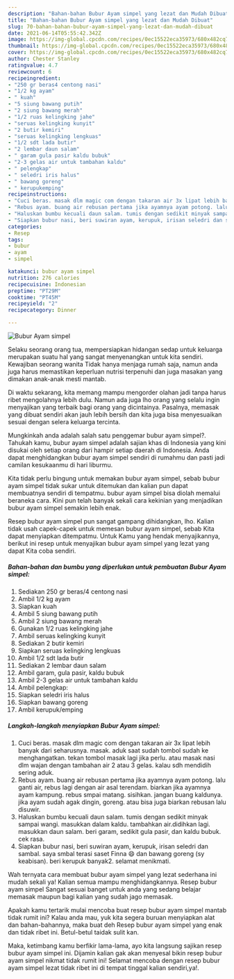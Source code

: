 ```yaml
---
description: "Bahan-bahan Bubur Ayam simpel yang lezat dan Mudah Dibuat"
title: "Bahan-bahan Bubur Ayam simpel yang lezat dan Mudah Dibuat"
slug: 70-bahan-bahan-bubur-ayam-simpel-yang-lezat-dan-mudah-dibuat
date: 2021-06-14T05:55:42.342Z
image: https://img-global.cpcdn.com/recipes/0ec15522eca35973/680x482cq70/bubur-ayam-simpel-foto-resep-utama.jpg
thumbnail: https://img-global.cpcdn.com/recipes/0ec15522eca35973/680x482cq70/bubur-ayam-simpel-foto-resep-utama.jpg
cover: https://img-global.cpcdn.com/recipes/0ec15522eca35973/680x482cq70/bubur-ayam-simpel-foto-resep-utama.jpg
author: Chester Stanley
ratingvalue: 4.7
reviewcount: 6
recipeingredient:
- "250 gr beras4 centong nasi"
- "1/2 kg ayam"
- " kuah"
- "5 siung bawang putih"
- "2 siung bawang merah"
- "1/2 ruas kelingking jahe"
- "seruas kelingking kunyit"
- "2 butir kemiri"
- "seruas kelingking lengkuas"
- "1/2 sdt lada butir"
- "2 lembar daun salam"
- " garam gula pasir kaldu bubuk"
- "2-3 gelas air untuk tambahan kaldu"
- " pelengkap"
- " seledri iris halus"
- " bawang goreng"
- " kerupukemping"
recipeinstructions:
- "Cuci beras. masak dlm magic com dengan takaran air 3x lipat lebih banyak dari seharusnya. masak. aduk saat sudah tombol sudah ke menghangatkan. tekan tombol masak lagi jika perlu. atau masak nasi dlm wajan dengan tambahan air 2 atau 3 gelas. kalau sdh mendidih sering aduk."
- "Rebus ayam. buang air rebusan pertama jika ayamnya ayam potong. lalu ganti air, rebus lagi dengan air asal terendam. biarkan jika ayamnya ayam kampung. rebus smpai matang. sisihkan. jangan buang kaldunya. jika ayam sudah agak dingin, goreng. atau bisa juga biarkan rebusan lalu disuwir."
- "Haluskan bumbu kecuali daun salam. tumis dengan sedikit minyak sampai wangi. masukkan dalam kaldu. tambahkan air.didihkan lagi. masukkan daun salam. beri garam, sedikit gula pasir, dan kaldu bubuk. cek rasa."
- "Siapkan bubur nasi, beri suwiran ayam, kerupuk, irisan seledri dan sambal. saya smbal terasi saset Finna 😄 dan bawang goreng (sy keabisan). beri kerupuk banyak2. selamat menikmati."
categories:
- Resep
tags:
- bubur
- ayam
- simpel

katakunci: bubur ayam simpel 
nutrition: 276 calories
recipecuisine: Indonesian
preptime: "PT29M"
cooktime: "PT45M"
recipeyield: "2"
recipecategory: Dinner

---
```



![Bubur Ayam simpel](https://img-global.cpcdn.com/recipes/0ec15522eca35973/680x482cq70/bubur-ayam-simpel-foto-resep-utama.jpg)

Selaku seorang orang tua, mempersiapkan hidangan sedap untuk keluarga merupakan suatu hal yang sangat menyenangkan untuk kita sendiri. Kewajiban seorang  wanita Tidak hanya menjaga rumah saja, namun anda juga harus memastikan keperluan nutrisi terpenuhi dan juga masakan yang dimakan anak-anak mesti mantab.

Di waktu  sekarang, kita memang mampu mengorder olahan jadi tanpa harus ribet mengolahnya lebih dulu. Namun ada juga lho orang yang selalu ingin menyajikan yang terbaik bagi orang yang dicintainya. Pasalnya, memasak yang dibuat sendiri akan jauh lebih bersih dan kita juga bisa menyesuaikan sesuai dengan selera keluarga tercinta. 



Mungkinkah anda adalah salah satu penggemar bubur ayam simpel?. Tahukah kamu, bubur ayam simpel adalah sajian khas di Indonesia yang kini disukai oleh setiap orang dari hampir setiap daerah di Indonesia. Anda dapat menghidangkan bubur ayam simpel sendiri di rumahmu dan pasti jadi camilan kesukaanmu di hari liburmu.

Kita tidak perlu bingung untuk memakan bubur ayam simpel, sebab bubur ayam simpel tidak sukar untuk ditemukan dan kalian pun dapat membuatnya sendiri di tempatmu. bubur ayam simpel bisa diolah memalui beraneka cara. Kini pun telah banyak sekali cara kekinian yang menjadikan bubur ayam simpel semakin lebih enak.

Resep bubur ayam simpel pun sangat gampang dihidangkan, lho. Kalian tidak usah capek-capek untuk memesan bubur ayam simpel, sebab Kita dapat menyiapkan ditempatmu. Untuk Kamu yang hendak menyajikannya, berikut ini resep untuk menyajikan bubur ayam simpel yang lezat yang dapat Kita coba sendiri.

<!--inarticleads1-->

##### Bahan-bahan dan bumbu yang diperlukan untuk pembuatan Bubur Ayam simpel:

1. Sediakan 250 gr beras/4 centong nasi
1. Ambil 1/2 kg ayam
1. Siapkan  kuah
1. Ambil 5 siung bawang putih
1. Ambil 2 siung bawang merah
1. Gunakan 1/2 ruas kelingking jahe
1. Ambil seruas kelingking kunyit
1. Sediakan 2 butir kemiri
1. Siapkan seruas kelingking lengkuas
1. Ambil 1/2 sdt lada butir
1. Sediakan 2 lembar daun salam
1. Ambil  garam, gula pasir, kaldu bubuk
1. Ambil 2-3 gelas air untuk tambahan kaldu
1. Ambil  pelengkap:
1. Siapkan  seledri iris halus
1. Siapkan  bawang goreng
1. Ambil  kerupuk/emping




<!--inarticleads2-->

##### Langkah-langkah menyiapkan Bubur Ayam simpel:

1. Cuci beras. masak dlm magic com dengan takaran air 3x lipat lebih banyak dari seharusnya. masak. aduk saat sudah tombol sudah ke menghangatkan. tekan tombol masak lagi jika perlu. atau masak nasi dlm wajan dengan tambahan air 2 atau 3 gelas. kalau sdh mendidih sering aduk.
1. Rebus ayam. buang air rebusan pertama jika ayamnya ayam potong. lalu ganti air, rebus lagi dengan air asal terendam. biarkan jika ayamnya ayam kampung. rebus smpai matang. sisihkan. jangan buang kaldunya. jika ayam sudah agak dingin, goreng. atau bisa juga biarkan rebusan lalu disuwir.
1. Haluskan bumbu kecuali daun salam. tumis dengan sedikit minyak sampai wangi. masukkan dalam kaldu. tambahkan air.didihkan lagi. masukkan daun salam. beri garam, sedikit gula pasir, dan kaldu bubuk. cek rasa.
1. Siapkan bubur nasi, beri suwiran ayam, kerupuk, irisan seledri dan sambal. saya smbal terasi saset Finna 😄 dan bawang goreng (sy keabisan). beri kerupuk banyak2. selamat menikmati.




Wah ternyata cara membuat bubur ayam simpel yang lezat sederhana ini mudah sekali ya! Kalian semua mampu menghidangkannya. Resep bubur ayam simpel Sangat sesuai banget untuk anda yang sedang belajar memasak maupun bagi kalian yang sudah jago memasak.

Apakah kamu tertarik mulai mencoba buat resep bubur ayam simpel mantab tidak rumit ini? Kalau anda mau, yuk kita segera buruan menyiapkan alat dan bahan-bahannya, maka buat deh Resep bubur ayam simpel yang enak dan tidak ribet ini. Betul-betul taidak sulit kan. 

Maka, ketimbang kamu berfikir lama-lama, ayo kita langsung sajikan resep bubur ayam simpel ini. Dijamin kalian gak akan menyesal bikin resep bubur ayam simpel nikmat tidak rumit ini! Selamat mencoba dengan resep bubur ayam simpel lezat tidak ribet ini di tempat tinggal kalian sendiri,ya!.

